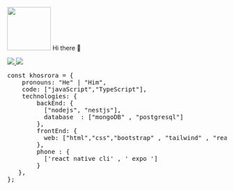   <p>
   <img src="https://media.giphy.com/media/THCpwnKXcdlIc/giphy.gif" width="100" />
      Hi there 👋
           
  </p>
<!--   <img src="https://media.giphy.com/media/yPhqlJccIOaru/giphy.gif" width="50" /> -->
  <a href="https://www.linkedin.com/in/khosro-rasouli-aaa66182/">
      <img src="https://img.shields.io/badge/LinkedIn-blue" />
  </a>
   <a href="https://www.instagram.com/khosro_r.a/">
      <img src="https://img.shields.io/badge/Instagram-red" />
  </a>

<pre>
const khosrora = {     
    pronouns: "He" | "Him",     
    code: ["javaScript","TypeScript"],     
    technologies: {             
        backEnd: {             
          ["nodejs", "nestjs"],
          database  : ["mongoDB" , "postgresql"]
        },         
        frontEnd: {             
          web: ["html","css","bootstrap" , "tailwind" , "reactjs" , "nextjs"],         
        },
        phone : {
          ['react native cli' , ' expo ']
        }
   },     
};
</pre>







<!--
**khosrora/khosrora** is a ✨ _special_ ✨ repository because its `README.md` (this file) appears on your GitHub profile.

Here are some ideas to get you started:

- 🔭 I’m currently working on ...
- 🌱 I’m currently learning ...
- 👯 I’m looking to collaborate on ...
- 🤔 I’m looking for help with ...
- 💬 Ask me about ...
- 📫 How to reach me: ...
- 😄 Pronouns: ...
- ⚡ Fun fact: ...
-->

